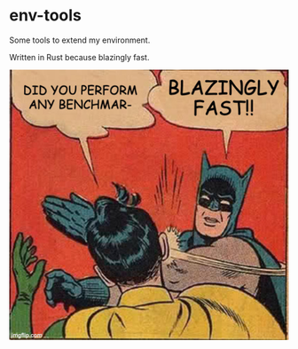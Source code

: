 # env-tools

Some tools to extend my environment.

Written in Rust because blazingly fast.

![blazingly fast](/static/blazingly-fast.jpg)
